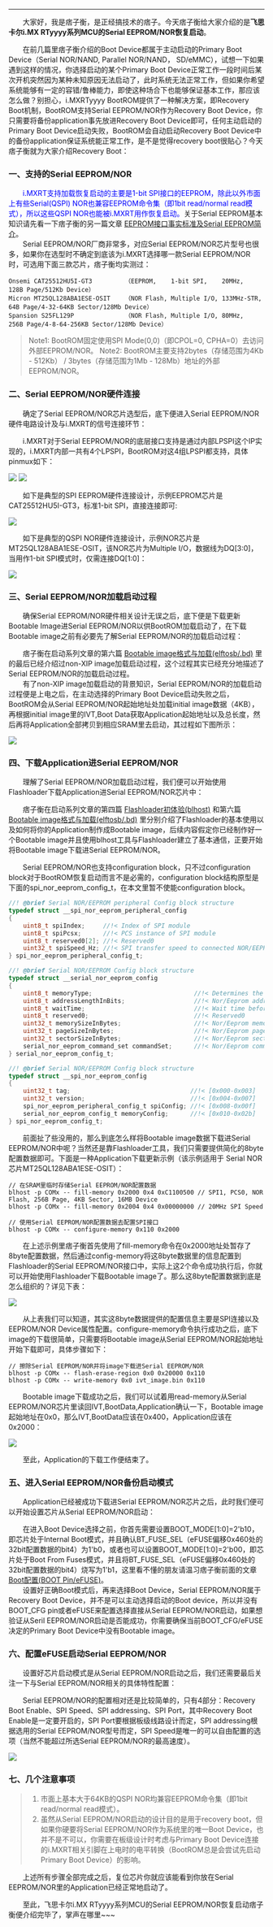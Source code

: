 ----
　　大家好，我是痞子衡，是正经搞技术的痞子。今天痞子衡给大家介绍的是**飞思卡尔i.MX RTyyyy系列MCU的Serial EEPROM/NOR恢复启动**。  

　　在前几篇里痞子衡介绍的Boot Device都属于主动启动的Primary Boot Device（Serial NOR/NAND, Parallel NOR/NAND， SD/eMMC），试想一下如果遇到这样的情况，你选择启动的某个Primary Boot Device正常工作一段时间后某次开机突然因为某种未知原因无法启动了，此时系统无法正常工作，但如果你希望系统能够有一定的容错/鲁棒能力，即使这种场合下也能够保证基本工作，那应该怎么做？别担心，i.MXRTyyyy BootROM提供了一种解决方案，即Recovery Boot机制，BootROM支持Serial EEPROM/NOR作为Recovery Boot Device，你只需要将备份application事先放进Recovery Boot Device即可，任何主动启动的Primary Boot Device启动失败，BootROM会自动启动Recovery Boot Device中的备份application保证系统能正常工作，是不是觉得recovery boot很贴心？今天痞子衡就为大家介绍Recovery Boot：

### 一、支持的Serial EEPROM/NOR
　　<font color="Blue">i.MXRT支持加载恢复启动的主要是1-bit SPI接口的EEPROM，除此以外市面上有些Serial(QSPI) NOR也兼容EEPROM命令集（即1bit read/normal read模式），所以这些QSPI NOR也能被i.MXRT用作恢复启动。</font>关于Serial EEPROM基本知识请先看一下痞子衡的另一篇文章 [EEPROM接口事实标准及Serial EEPROM简介](https://www.cnblogs.com/henjay724/p/9251620.html)。    
　　Serial EEPROM/NOR厂商非常多，对应Serial EEPROM/NOR芯片型号也很多，如果你在选型时不确定到底该为i.MXRT选择哪一款Serial EEPROM/NOR时，可选用下面三款芯片，痞子衡均实测过：  

```text
Onsemi CAT25512HU5I-GT3         （EEPROM,    1-bit SPI,    20MHz,      128B Page/512Kb Device）
Micron MT25QL128ABA1ESE-OSIT    （NOR Flash, Multiple I/O, 133MHz-STR, 64B Page/4-32-64KB Sector/128Mb Device）
Spansion S25FL129P              （NOR Flash, Multiple I/O, 80MHz,      256B Page/4-8-64-256KB Sector/128Mb Device）
```

> Note1: BootROM固定使用SPI Mode(0,0)（即CPOL=0, CPHA=0）去访问外部EEPROM/NOR。
> Note2: BootROM主要支持2bytes（存储范围为4Kb - 512Kb） / 3bytes（存储范围为1Mb - 128Mb）地址的外部EEPROM/NOR。

### 二、Serial EEPROM/NOR硬件连接
　　确定了Serial EEPROM/NOR芯片选型后，底下便进入Serial EEPROM/NOR硬件电路设计及与i.MXRT的信号连接环节：  

　　i.MXRT对于Serial EEPROM/NOR的底层接口支持是通过内部LPSPI这个IP实现的，i.MXRT内部一共有4个LPSPI，BootROM对这4组LPSPI都支持，具体pinmux如下：  

<img src="http://henjay724.com/image/cnblogs/i.MXRT_Boot_SerialEEPROM_lpspi_io_pinmux.PNG" style="zoom:100%" />
<img src="http://henjay724.com/image/cnblogs/i.MXRT_Boot_SerialEEPROM_lpspi_io_pinmux2.PNG" style="zoom:100%" />

　　如下是典型的SPI EEPROM硬件连接设计，示例EEPROM芯片是CAT25512HU5I-GT3，标准1-bit SPI，直接连接即可:  

<img src="http://henjay724.com/image/cnblogs/i.MXRT_Boot_SerialEEPROM_cat25512hu5i_pcb.PNG" style="zoom:100%" />

　　如下是典型的QSPI NOR硬件连接设计，示例NOR芯片是MT25QL128ABA1ESE-OSIT，该NOR芯片为Multiple I/O，数据线为DQ[3:0]，当用作1-bit SPI模式时，仅需连接DQ[1:0]：  

<img src="http://henjay724.com/image/cnblogs/i.MXRT_Boot_SerialEEPROM_mt25ql128aba_pcb.PNG" style="zoom:100%" />

### 三、Serial EEPROM/NOR加载启动过程
　　确保Serial EEPROM/NOR硬件相关设计无误之后，底下便是下载更新Bootable Image进Serial EEPROM/NOR以供BootROM加载启动了，在下载Bootable image之前有必要先了解Serial EEPROM/NOR的加载启动过程：  

　　痞子衡在启动系列文章的第六篇 [Bootable image格式与加载(elftosb/.bd)](https://www.cnblogs.com/henjay724/p/9125869.html) 里的最后已经介绍过non-XIP image加载启动过程，这个过程其实已经充分地描述了Serial EEPROM/NOR的加载启动过程。  
　　有了non-XIP image加载启动的背景知识，Serial EEPROM/NOR的加载启动过程便是上电之后，在主动选择的Primary Boot Device启动失败之后，BootROM会从Serial EEPROM/NOR起始地址处加载initial image数据（4KB），再根据initial image里的IVT,Boot Data获取Application起始地址以及总长度，然后再将Application全部拷贝到相应SRAM里去启动，其过程如下图所示：  

<img src="http://henjay724.com/image/cnblogs/i.MXRT_Boot_SerialEEPROM_image_layout.PNG" style="zoom:100%" />

### 四、下载Application进Serial EEPROM/NOR
　　理解了Serial EEPROM/NOR加载启动过程，我们便可以开始使用Flashloader下载Application进Serial EEPROM/NOR芯片中：  

　　痞子衡在启动系列文章的第四篇 [Flashloader初体验(blhost)](https://www.cnblogs.com/henjay724/p/9098577.html) 和第六篇 [Bootable image格式与加载(elftosb/.bd)](https://www.cnblogs.com/henjay724/p/9125869.html) 里分别介绍了Flashloader的基本使用以及如何将你的Application制作成Bootable image，后续内容假定你已经制作好一个Bootable image并且使用blhost工具与Flashloader建立了基本通信，正要开始将Bootable image下载进Serial EEPROM/NOR。  

　　Serial EEPROM/NOR也支持configuration block，只不过configuration block对于BootROM恢复启动而言不是必需的，configuration block结构原型是下面的spi_nor_eeprom_config_t，在本文里暂不使能configuration block。  

```C
//! @brief Serial NOR/EEPROM peripheral Config block structure
typedef struct __spi_nor_eeprom_peripheral_config
{
    uint8_t spiIndex;     //!< Index of SPI module
    uint8_t spiPcsx;      //!< PCS instance of SPI module
    uint8_t reserved0[2]; //!< Reserved0
    uint32_t spiSpeed_Hz; //!< SPI transfer speed to connected NOR/EEPROM
} spi_nor_eeprom_peripheral_config_t;

//! @brief Serial NOR/EEPROM Config block structure
typedef struct __serial_nor_eeprom_config
{
    uint8_t memoryType;                            //!< Determines the connected memory type
    uint8_t addressLengthInBits;                   //!< Nor/Eeprom address length
    uint8_t waitTime;                              //!< Wait time before read
    uint8_t reserved0;                             //!< Reserved0
    uint32_t memorySizeInBytes;                    //!< Nor/Eeprom memory size
    uint32_t pageSizeInBytes;                      //!< Nor/Eeprom page size
    uint32_t sectorSizeInBytes;                    //!< Nor/Eeprom sector size
    serial_nor_eeprom_command_set commandSet;      //!< Nor/Eeprom command set
} serial_nor_eeprom_config_t;

//! @brief Serial NOR/EEPROM Config block structure
typedef struct __spi_nor_eeprom_config
{
    uint32_t tag;                                 //!< [0x000-0x003]
    uint32_t version;                             //!< [0x004-0x007]
    spi_nor_eeprom_peripheral_config_t spiConfig; //!< [0x008-0x00f]
    serial_nor_eeprom_config_t memoryConfig;      //!< [0x010-0x02b]
} spi_nor_eeprom_config_t;
```

　　前面扯了些没用的，那么到底怎么样将Bootable image数据下载进Serial EEPROM/NOR中呢？当然还是靠Flashloader工具，我们只需要提供简化的8byte配置数据即可。下面是一种Application下载更新示例（该示例适用于 Serial NOR芯片MT25QL128ABA1ESE-OSIT）：  

```text
// 在SRAM里临时存储Serial EEPROM/NOR配置数据
blhost -p COMx -- fill-memory 0x2000 0x4 0xC1100500 // SPI1, PCS0, NOR Flash, 256B Page, 4KB Sector, 16MB Device
blhost -p COMx -- fill-memory 0x2004 0x4 0x00000000 // 20MHz SPI Speed

// 使用Serial EEPROM/NOR配置数据去配置SPI接口
blhost -p COMx -- configure-memory 0x110 0x2000
```

　　在上述示例里痞子衡首先使用了fill-memory命令在0x2000地址处暂存了8byte配置数据，然后通过config-memory将这8byte数据里的信息配置到Flashloader的Serial EEPROM/NOR接口中，实际上这2个命令成功执行后，你就可以开始使用Flashloader下载Bootable image了。那么这8byte配置数据到底是怎么组织的？详见下表：  

<img src="http://henjay724.com/image/cnblogs/i.MXRT_Boot_SerialEEPROM_img_option.PNG" style="zoom:100%" />

　　从上表我们可以知道，其实这8byte数据提供的配置信息主要是SPI连接以及EEPROM/NOR Device属性配置。configure-memory命令执行成功之后，底下image的下载很简单，只需要将Bootable image从Serial EEPROM/NOR起始地址开始下载即可，具体步骤如下：    

```text
// 擦除Serial EEPROM/NOR并将image下载进Serial EEPROM/NOR
blhost -p COMx -- flash-erase-region 0x0 0x20000 0x110
blhost -p COMx -- write-memory 0x0 ivt_image.bin 0x110
```

　　Bootable image下载成功之后，我们可以试着用read-memory从Serial EEPROM/NOR芯片里读回IVT,BootData,Application确认一下，Bootable image起始地址在0x0，那么IVT,BootData应该在0x400，Application应该在0x2000：  

<img src="http://henjay724.com/image/cnblogs/i.MXRT_Boot_SerialEEPROM_readback_img.PNG" style="zoom:100%" />

　　至此，Application的下载工作便结束了。  

### 五、进入Serial EEPROM/NOR备份启动模式
　　Application已经被成功下载进Serial EEPROM/NOR芯片之后，此时我们便可以开始设置芯片从Serial EEPROM/NOR启动：  

　　在进入Boot Device选择之前，你首先需要设置BOOT_MODE[1:0]=2'b10，即芯片处于Internal Boot模式，并且确认BT_FUSE_SEL（eFUSE偏移0x460处的32bit配置数据的bit4）为1'b0，或者也可以设置BOOT_MODE[1:0]=2'b00，即芯片处于Boot From Fuses模式，并且将BT_FUSE_SEL（eFUSE偏移0x460处的32bit配置数据的bit4）烧写为1'b1，这里看不懂的朋友请温习痞子衡前面的文章 [Boot配置(BOOT Pin/eFUSE)](http://www.cnblogs.com/henjay724/p/9034563.html)。  
　　设置好正确Boot模式后，再来选择Boot Device，Serial EEPROM/NOR属于Recovery Boot Device，并不是可以主动选择启动的Boot device，所以并没有BOOT_CFG pin或者eFUSE来配置选择直接从Serial EEPROM/NOR启动，如果想验证从Seril EEPROM/NOR启动是否能成功，你需要确保当前BOOT_CFG/eFUSE决定的Primary Boot Device中没有Bootable image。  

### 六、配置eFUSE启动Serial EEPROM/NOR
　　设置好芯片启动模式是从Serial EEPROM/NOR启动之后，我们还需要最后关注一下与Serial EEPROM/NOR相关的具体特性配置：  

　　Serial EEPROM/NOR的配置相对还是比较简单的，只有4部分：Recovery Boot Enable、SPI Speed、SPI addressing、SPI Port，其中Recovery Boot Enable是一定要开启的，SPI Port要根据板级线路设计而定，SPI addressing根据选用的Serial EEPROM/NOR型号而定，SPI Speed是唯一的可以自由配置的选项（当然不能超过所选Serial EEPROM/NOR的最高速度）。  

<img src="http://henjay724.com/image/cnblogs/i.MXRT_Boot_SerialEEPROM_fusemap.PNG" style="zoom:100%" />

### 七、几个注意事项
> 1. 市面上基本大于64KB的QSPI NOR均兼容EEPROM命令集（即1bit read/normal read模式）。
> 2. 虽然从Serial EEPROM/NOR启动的设计目的是用于recovery boot，但如果你硬要将Serial EEPROM/NOR作为系统里的唯一Boot Device，也并不是不可以，你需要在板级设计时考虑与Primary Boot Device连接的i.MXRT相关引脚在上电时的电平转换（BootROM总是会尝试先启动Primary Boot Device）的影响。

　　上述所有步骤全部完成之后，复位芯片你就应该能看到你放在Serial EEPROM/NOR里的Application已经正常地启动了。  

　　至此，飞思卡尔i.MX RTyyyy系列MCU的Serial EEPROM/NOR恢复启动痞子衡便介绍完毕了，掌声在哪里~~~ 


